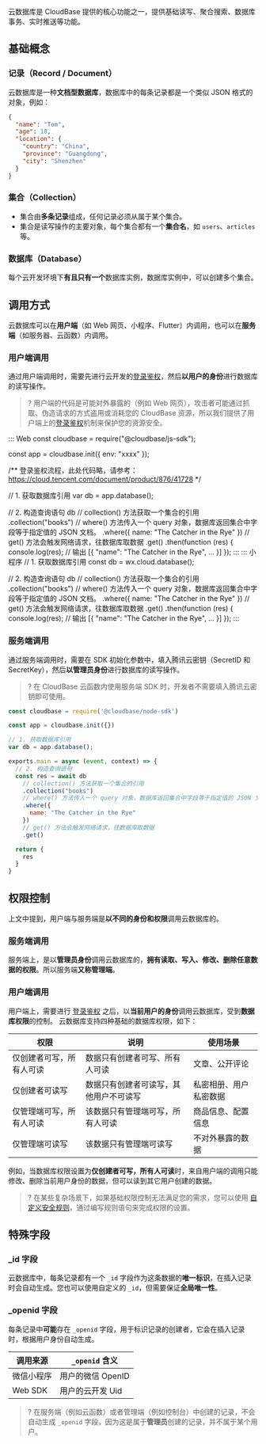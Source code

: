 云数据库是 CloudBase 提供的核心功能之一，提供基础读写、聚合搜索、数据库事务、实时推送等功能。

## 基础概念

### 记录（Record / Document）

云数据库是一种**文档型数据库**，数据库中的每条记录都是一个类似 JSON 格式的对象，例如：

```json
{
  "name": "Tom",
  "age": 18,
  "location": {
    "country": "China",
    "province": "Guangdong",
    "city": "Shenzhen"
  }
}
```

### 集合（Collection）

- 集合由**多条记录**组成，任何记录必须从属于某个集合。
- 集合是读写操作的主要对象，每个集合都有一个**集合名**，如 `users`、`articles` 等。

### 数据库（Database）

每个云开发环境下**有且只有一个**数据库实例，数据库实例中，可以创建多个集合。

## 调用方式

云数据库可以在**用户端**（如 Web 网页、小程序、Flutter）内调用，也可以在**服务端**（如服务器、云函数）内调用。

### 用户端调用

通过用户端调用时，需要先进行云开发的[登录鉴权](https://cloud.tencent.com/document/product/876/41728)，然后**以用户的身份**进行数据库的读写操作。

>? 用户端的代码是可能对外暴露的（例如 Web 网页），攻击者可能通过抓取、伪造请求的方式盗用或消耗您的 CloudBase 资源，所以我们提供了用户端上的[登录鉴权](https://cloud.tencent.com/document/product/876/41728)机制来保护您的资源安全。

<dx-codeblock>
:::  Web
const cloudbase = require("@cloudbase/js-sdk");

const app = cloudbase.init({
  env: "xxxx"
});

/**
  登录鉴权流程，此处代码略，请参考：
  https://cloud.tencent.com/document/product/876/41728
*/

// 1. 获取数据库引用
var db = app.database();

// 2. 构造查询语句
db
  // collection() 方法获取一个集合的引用
  .collection("books")
  // where() 方法传入一个 query 对象，数据库返回集合中字段等于指定值的 JSON 文档。
  .where({
    name: "The Catcher in the Rye"
  })
  // get() 方法会触发网络请求，往数据库取数据
  .get()
  .then(function (res) {
    console.log(res);
    // 输出 [{ "name": "The Catcher in the Rye", ... }]
  });
:::
:::  小程序
// 1. 获取数据库引用
const db = wx.cloud.database();

// 2. 构造查询语句
db
  // collection() 方法获取一个集合的引用
  .collection("books")
  // where() 方法传入一个 query 对象，数据库返回集合中字段等于指定值的 JSON 文档。
  .where({
    name: "The Catcher in the Rye"
  })
  // get() 方法会触发网络请求，往数据库取数据
  .get()
  .then(function (res) {
    console.log(res);
    // 输出 [{ "name": "The Catcher in the Rye", ... }]
  });
:::
</dx-codeblock>



### 服务端调用

通过服务端调用时，需要在 SDK 初始化参数中，填入腾讯云密钥（SecretID 和 SecretKey），然后**以管理员身份**进行数据库的读写操作。

>? 在 CloudBase 云函数内使用服务端 SDK 时，开发者不需要填入腾讯云密钥即可使用。


```javascript
const cloudbase = require('@cloudbase/node-sdk')

const app = cloudbase.init({})

// 1. 获取数据库引用
var db = app.database();

exports.main = async (event, context) => {
  // 2. 构造查询语句
  const res = await db
    // collection() 方法获取一个集合的引用
    .collection("books")
    // where() 方法传入一个 query 对象，数据库返回集合中字段等于指定值的 JSON 文档。
    .where({
      name: "The Catcher in the Rye"
    })
    // get() 方法会触发网络请求，往数据库取数据
    .get()

  return {
    res
  }
}

```


## 权限控制

上文中提到，用户端与服务端是**以不同的身份和权限**调用云数据库的。

### 服务端调用

服务端上，是以**管理员身份**调用云数据库的，**拥有读取、写入、修改、删除任意数据的权限**。所以服务端**又称管理端**。

### 用户端调用

用户端上，需要进行 [登录鉴权](https://cloud.tencent.com/document/product/876/41728) 之后，以**当前用户的身份**调用云数据库，受到**数据库权限**的控制。
云数据库支持四种基础的数据库权限，如下：

| 权限                     | 说明                                   | 使用场景               |
| ------------------------ | -------------------------------------- | ---------------------- |
| 仅创建者可写，所有人可读 | 数据只有创建者可写、所有人可读         | 文章、公开评论         |
| 仅创建者可读写           | 数据只有创建者可读写，其他用户不可读写 | 私密相册、用户私密数据 |
| 仅管理端可写，所有人可读 | 该数据只有管理端可写，所有人可读       | 商品信息、配置信息     |
| 仅管理端可读写           | 该数据只有管理端可读写                 | 不对外暴露的数据       |

例如，当数据库权限设置为**仅创建者可写，所有人可读**时，来自用户端的调用只能修改、删除当前用户身份的数据，但可以读到其它用户创建的数据。

>? 在某些复杂场景下，如果基础权限控制无法满足您的需求，您可以使用 [自定义安全规则](https://cloud.tencent.com/document/product/876/41802)，通过编写规则语句来完成权限的设置。

## 特殊字段

### \_id 字段

云数据库中，每条记录都有一个 `_id` 字段作为这条数据的**唯一标识**，在插入记录时会自动生成。您也可以使用自定义的 `_id`，但需要保证**全局唯一性**。

### \_openid 字段

每条记录中**可能**存在 `_openid` 字段，用于标识记录的创建者，它会在插入记录时，根据用户身份自动生成。

| 调用来源   | `_openid` 含义    |
| ---------- | ----------------- |
| 微信小程序 | 用户的微信 OpenID |
| Web SDK    | 用户的云开发 Uid  |

>? 在服务端（例如云函数）或者管理端（例如控制台）中创建的记录，不会自动生成 `_openid` 字段，因为这是属于**管理员**创建的记录，并不属于某个用户。
